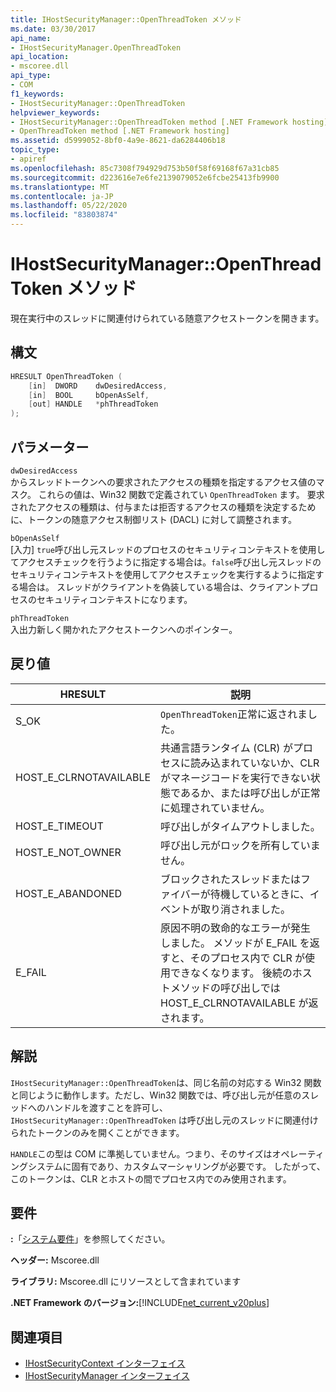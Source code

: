 ```yaml
---
title: IHostSecurityManager::OpenThreadToken メソッド
ms.date: 03/30/2017
api_name:
- IHostSecurityManager.OpenThreadToken
api_location:
- mscoree.dll
api_type:
- COM
f1_keywords:
- IHostSecurityManager::OpenThreadToken
helpviewer_keywords:
- IHostSecurityManager::OpenThreadToken method [.NET Framework hosting]
- OpenThreadToken method [.NET Framework hosting]
ms.assetid: d5999052-8bf0-4a9e-8621-da6284406b18
topic_type:
- apiref
ms.openlocfilehash: 85c7308f794929d753b50f58f69168f67a31cb85
ms.sourcegitcommit: d223616e7e6fe2139079052e6fcbe25413fb9900
ms.translationtype: MT
ms.contentlocale: ja-JP
ms.lasthandoff: 05/22/2020
ms.locfileid: "83803874"
---
```

# <a name="ihostsecuritymanageropenthreadtoken-method"></a>IHostSecurityManager::OpenThreadToken メソッド
現在実行中のスレッドに関連付けられている随意アクセストークンを開きます。  
  
## <a name="syntax"></a>構文  
  
```cpp  
HRESULT OpenThreadToken (  
    [in]  DWORD    dwDesiredAccess,
    [in]  BOOL     bOpenAsSelf,
    [out] HANDLE   *phThreadToken  
);  
```  
  
## <a name="parameters"></a>パラメーター  
 `dwDesiredAccess`  
 からスレッドトークンへの要求されたアクセスの種類を指定するアクセス値のマスク。 これらの値は、Win32 関数で定義されてい `OpenThreadToken` ます。 要求されたアクセスの種類は、付与または拒否するアクセスの種類を決定するために、トークンの随意アクセス制御リスト (DACL) に対して調整されます。  
  
 `bOpenAsSelf`  
 [入力] `true`呼び出し元スレッドのプロセスのセキュリティコンテキストを使用してアクセスチェックを行うように指定する場合は。`false`呼び出し元スレッドのセキュリティコンテキストを使用してアクセスチェックを実行するように指定する場合は。 スレッドがクライアントを偽装している場合は、クライアントプロセスのセキュリティコンテキストになります。  
  
 `phThreadToken`  
 入出力新しく開かれたアクセストークンへのポインター。  
  
## <a name="return-value"></a>戻り値  
  
|HRESULT|説明|  
|-------------|-----------------|  
|S_OK|`OpenThreadToken`正常に返されました。|  
|HOST_E_CLRNOTAVAILABLE|共通言語ランタイム (CLR) がプロセスに読み込まれていないか、CLR がマネージコードを実行できない状態であるか、または呼び出しが正常に処理されていません。|  
|HOST_E_TIMEOUT|呼び出しがタイムアウトしました。|  
|HOST_E_NOT_OWNER|呼び出し元がロックを所有していません。|  
|HOST_E_ABANDONED|ブロックされたスレッドまたはファイバーが待機しているときに、イベントが取り消されました。|  
|E_FAIL|原因不明の致命的なエラーが発生しました。 メソッドが E_FAIL を返すと、そのプロセス内で CLR が使用できなくなります。 後続のホストメソッドの呼び出しでは HOST_E_CLRNOTAVAILABLE が返されます。|  
  
## <a name="remarks"></a>解説  
 `IHostSecurityManager::OpenThreadToken`は、同じ名前の対応する Win32 関数と同じように動作します。ただし、Win32 関数では、呼び出し元が任意のスレッドへのハンドルを渡すことを許可し、 `IHostSecurityManager::OpenThreadToken` は呼び出し元のスレッドに関連付けられたトークンのみを開くことができます。  
  
 `HANDLE`この型は COM に準拠していません。つまり、そのサイズはオペレーティングシステムに固有であり、カスタムマーシャリングが必要です。 したがって、このトークンは、CLR とホストの間でプロセス内でのみ使用されます。  
  
## <a name="requirements"></a>要件  
 **:**「[システム要件](../../get-started/system-requirements.md)」を参照してください。  
  
 **ヘッダー:** Mscoree.dll  
  
 **ライブラリ:** Mscoree.dll にリソースとして含まれています  
  
 **.NET Framework のバージョン:**[!INCLUDE[net_current_v20plus](../../../../includes/net-current-v20plus-md.md)]  
  
## <a name="see-also"></a>関連項目

- [IHostSecurityContext インターフェイス](ihostsecuritycontext-interface.md)
- [IHostSecurityManager インターフェイス](ihostsecuritymanager-interface.md)
